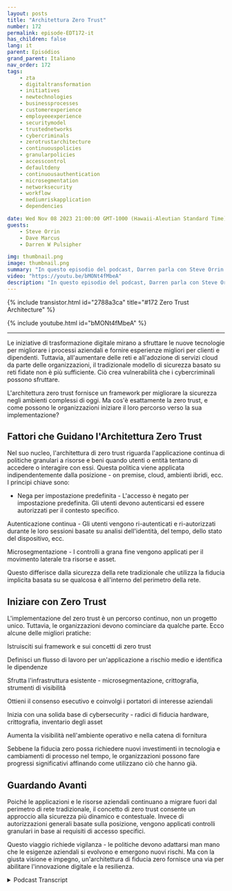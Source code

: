```yaml
---
layout: posts
title: "Architettura Zero Trust"
number: 172
permalink: episode-EDT172-it
has_children: false
lang: it
parent: Episódios
grand_parent: Italiano
nav_order: 172
tags:
    - zta
    - digitaltransformation
    - initiatives
    - newtechnologies
    - businessprocesses
    - customerexperience
    - employeeexperience
    - securitymodel
    - trustednetworks
    - cybercriminals
    - zerotrustarchitecture
    - continuouspolicies
    - granularpolicies
    - accesscontrol
    - defaultdeny
    - continuousauthentication
    - microsegmentation
    - networksecurity
    - workflow
    - mediumriskapplication
    - dependencies

date: Wed Nov 08 2023 21:00:00 GMT-1000 (Hawaii-Aleutian Standard Time)
guests:
    - Steve Orrin
    - Dave Marcus
    - Darren W Pulsipher

img: thumbnail.png
image: thumbnail.png
summary: "In questo episodio del podcast, Darren parla con Steve Orrin e Dave Marcus e discute l'architettura dell'accesso zero trust, un nuovo modello di sicurezza necessario per gli ambienti digitali odierni in cui il perimetro della rete sta scomparendo. Gli esperti spiegano cos'è l'accesso zero trust, i principi chiave come il rifiuto dell'accesso predefinito e l'autenticazione continua, e forniscono consigli per le organizzazioni che stanno iniziando il loro percorso verso l'accesso zero trust."
video: "https://youtu.be/bMONt4fMbeA"
description: "In questo episodio del podcast, Darren parla con Steve Orrin e Dave Marcus e discute l'architettura dell'accesso zero trust, un nuovo modello di sicurezza necessario per gli ambienti digitali odierni in cui il perimetro della rete sta scomparendo. Gli esperti spiegano cos'è l'accesso zero trust, i principi chiave come il rifiuto dell'accesso predefinito e l'autenticazione continua, e forniscono consigli per le organizzazioni che stanno iniziando il loro percorso verso l'accesso zero trust."
---
```


<div>
{% include transistor.html id="2788a3ca" title="#172 Zero Trust Architecture" %}

{% include youtube.html id="bMONt4fMbeA" %}
</div>

---

Le iniziative di trasformazione digitale mirano a sfruttare le nuove tecnologie per migliorare i processi aziendali e fornire esperienze migliori per clienti e dipendenti. Tuttavia, all'aumentare delle reti e all'adozione di servizi cloud da parte delle organizzazioni, il tradizionale modello di sicurezza basato su reti fidate non è più sufficiente. Ciò crea vulnerabilità che i cybercriminali possono sfruttare.

L'architettura zero trust fornisce un framework per migliorare la sicurezza negli ambienti complessi di oggi. Ma cos'è esattamente la zero trust, e come possono le organizzazioni iniziare il loro percorso verso la sua implementazione?

## Fattori che Guidano l'Architettura Zero Trust

Nel suo nucleo, l'architettura di zero trust riguarda l'applicazione continua di politiche granulari a risorse e beni quando utenti o entità tentano di accedere o interagire con essi. Questa politica viene applicata indipendentemente dalla posizione - on premise, cloud, ambienti ibridi, ecc. I principi chiave sono:

* Nega per impostazione predefinita - L'accesso è negato per impostazione predefinita. Gli utenti devono autenticarsi ed essere autorizzati per il contesto specifico.

Autenticazione continua - Gli utenti vengono ri-autenticati e ri-autorizzati durante le loro sessioni basate su analisi dell'identità, del tempo, dello stato del dispositivo, ecc.

Microsegmentazione - I controlli a grana fine vengono applicati per il movimento laterale tra risorse e asset.

Questo differisce dalla sicurezza della rete tradizionale che utilizza la fiducia implicita basata su se qualcosa è all'interno del perimetro della rete.

## Iniziare con Zero Trust

L'implementazione del zero trust è un percorso continuo, non un progetto unico. Tuttavia, le organizzazioni devono cominciare da qualche parte. Ecco alcune delle migliori pratiche:

Istruisciti sui framework e sui concetti di zero trust

Definisci un flusso di lavoro per un'applicazione a rischio medio e identifica le dipendenze

Sfrutta l'infrastruttura esistente - microsegmentazione, crittografia, strumenti di visibilità

Ottieni il consenso esecutivo e coinvolgi i portatori di interesse aziendali

Inizia con una solida base di cybersecurity - radici di fiducia hardware, crittografia, inventario degli asset

Aumenta la visibilità nell'ambiente operativo e nella catena di fornitura

Sebbene la fiducia zero possa richiedere nuovi investimenti in tecnologia e cambiamenti di processo nel tempo, le organizzazioni possono fare progressi significativi affinando come utilizzano ciò che hanno già.

## Guardando Avanti

Poiché le applicazioni e le risorse aziendali continuano a migrare fuori dal perimetro di rete tradizionale, il concetto di zero trust consente un approccio alla sicurezza più dinamico e contestuale. Invece di autorizzazioni generali basate sulla posizione, vengono applicati controlli granulari in base ai requisiti di accesso specifici.

Questo viaggio richiede vigilanza - le politiche devono adattarsi man mano che le esigenze aziendali si evolvono e emergono nuovi rischi. Ma con la giusta visione e impegno, un'architettura di fiducia zero fornisce una via per abilitare l'innovazione digitale e la resilienza.



<details>
<summary> Podcast Transcript </summary>

<p></p>

</details>
